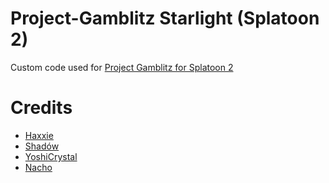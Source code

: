 # Project-Gamblitz Starlight (Splatoon 2)
Custom code used for [Project Gamblitz for Splatoon 2](https://gamebanana.com/wips/57829)

# Credits
- [Haxxie](https://github.com/TudouHacks)
- [Shadów](https://github.com/shadowninja108)
- [YoshiCrystal](https://github.com/YoshiCrystal9)
- [Nacho](https://github.com/nacho95101)